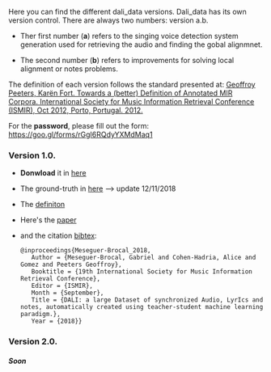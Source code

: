 Here you can find the different dali_data versions.
Dali_data has its own version control.
There are always two numbers: version a.b.

* Ther first number (**a**) refers to the singing voice detection system generation  used for retrieving the audio and finding the gobal alignmnet.

* The second number (**b**) refers to improvements for solving local alignment or notes problems.

The definition of each version follows the standard presented at:
[Geoffroy Peeters, Karën Fort. Towards a (better) Definition of Annotated MIR Corpora. International Society for Music Information Retrieval Conference (ISMIR), Oct 2012, Porto, Portugal. 2012.](https://hal.archives-ouvertes.fr/hal-00713074)

For the **password**, please fill out the form: https://goo.gl/forms/rGgI6RQdyYXMdMaq1

### Version 1.0.

* **Donwload** it in [here](https://mega.nz/#!bzQUnCyK)
* The ground-truth in [here](https://github.com/gabolsgabs/DALI/blob/master/versions/v1/) --> update 12/11/2018
* The [definiton](https://github.com/gabolsgabs/DALI/blob/master/versions/v1/v1.0.md)
* Here's the [paper](http://ismir2018.ircam.fr/doc/pdfs/35_Paper.pdf)
* and the citation [bibtex](https://github.com/gabolsgabs/DALI/blob/master/citations/DALI_v1.0.bib):

      @inproceedings{Meseguer-Brocal_2018,
      	 Author = {Meseguer-Brocal, Gabriel and Cohen-Hadria, Alice and Gomez and Peeters Geoffroy},
         Booktitle = {19th International Society for Music Information Retrieval Conference},
      	 Editor = {ISMIR},
      	 Month = {September},
      	 Title = {DALI: a large Dataset of synchronized Audio, LyrIcs and notes, automatically created using teacher-student machine learning paradigm.},
      	 Year = {2018}}


### Version 2.0.

##### Soon
